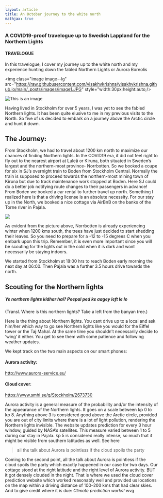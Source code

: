 ```yaml
---
layout: article
title: An October journey to the white north
mathjax: true
---
```

### A COVID19-proof travelogue up to Swedish Lappland for the Northern Lights

#### **TRAVELOGUE**
In this travelogue, I cover my journey up to the white north and my experience hunting down the fabled Northern Lights or Aurora Boreolis

<img class="image image--lg" src="https://raw.githubusercontent.com/visakhvkrishna/visakhvkrishna.github.io/main/_posts/images/image1.JPG" style="width:30px;height:auto;/>

![This is an image](https://raw.githubusercontent.com/visakhvkrishna/visakhvkrishna.github.io/main/_posts/images/image1.JPG)

Having lived in Stockholm for over 5 years, I was yet to see the fabled Northern lights. It has been quite elusive to me in my previous visits to the North. So five of us decided to embark on a journey above the Arctic circle and hunt it down.

## The Journey:
From Stockholm, we had to travel about 1200 km north to maximize our chances of finding Northern lights. In the COVID19 era, it did not feel right to fly out to the nearest airport at Luleå or Kiruna, both situated in Sweden’s largest and the northern-most province- Norrbotten. So we booked a coupe for six in SJ’s overnight train to Boden from Stockholm Central. Normally the train is supposed to proceed towards the northern-most mining town of Kiruna but due to track maintenance work stopped at Boden. Here SJ could do a better job notifying route changes to their passengers in advance! From Boden we booked a car rental to further travel up north. Something I realized here is that a driving license is an absolute necessity. For our stay up in the North, we booked a nice cottage via AirBnB on the banks of the Torne river in Pajala.

<img class="image image--lg" src="https://raw.githubusercontent.com/visakhvkrishna/visakhvkrishna.github.io/main/_posts/images/image1.JPG"/>

As evident from the picture above, Norrbotten is already experiencing winter when 1200 kms south, the trees have just decided to start shedding their leaves. So you need to prepare for a -12 to -15 degrees C when you embark upon this trip. Remember, it is even more important since you will be scouting for the lights out in the cold when it is dark and wont necessarily be staying indoors.

We started from Stockholm at 18:00 hrs to reach Boden early morning the next day at 06:00. Then Pajala was a further 3.5 hours drive towards the north.

## Scouting for the Northern lights
##### Ye northern lights *kidhar hai? Peepal ped ke aagey left le lo*
(Transl. Where is this northern lights? Take a left from the banyan tree.)

Here is the thing about Northern lights. You cant drive up to a local and ask him/her which way to go see Northern lights like you would for the Eiffel tower or the Taj Mahal. At the same time you shouldn’t necessarily decide to ‘wing’ it either. You get to see them with some patience and following weather updates.

We kept track on the two main aspects on our smart phones:

#### Aurora activity:
http://www.aurora-service.eu/

#### Cloud cover:
https://www.smhi.se/q/Stockholm/2673730

Aurora activity is a general measure of the probability and/or the intensity of the appearance of the Northern lights. It goes on a scale between kp 0 to kp 8. Anything above 3 is considered good above the Arctic circle, provided you are out of city limits where there is a lot of light pollution, rendering the Northern lights invisible. The website updates prediction for every 3 hour window, guided by NASA’s satellites. This measure varied between 1 to 5 during our stay in Pajala. kp 5 is considered really intense, so much that it might be visible from southern latitudes as well. See here

> all the talk about Aurora is pointless if the cloud spoils the party

Coming to the second point, all the talk about Aurora is pointless if the cloud spoils the party which exactly happened in our case for two days. Our cottage stood at the right latitude and the right level of Aurora activity. BUT it got densely clouded in the night. That is where we used the cloud cover prediction website which worked reasonably well and provided us locations on the map within a driving distance of 100–200 kms that had clear skies. And to give credit where it is due: *Climate prediction works!* wvg

